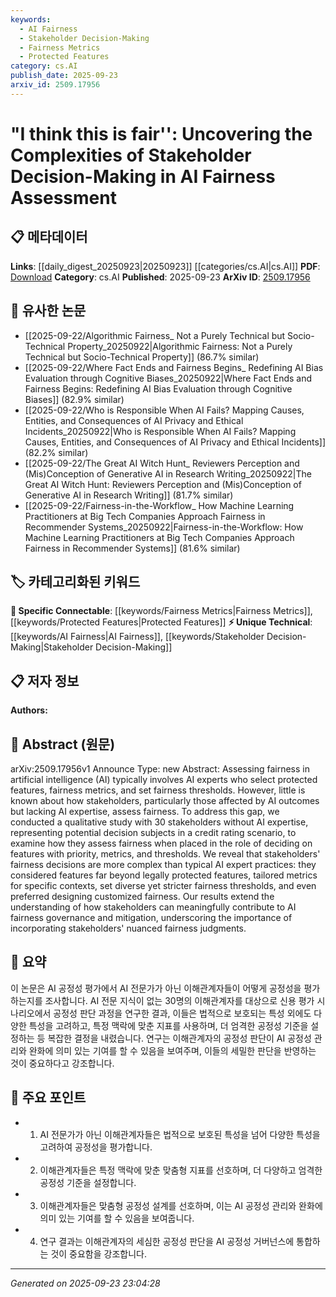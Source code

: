```yaml
---
keywords:
  - AI Fairness
  - Stakeholder Decision-Making
  - Fairness Metrics
  - Protected Features
category: cs.AI
publish_date: 2025-09-23
arxiv_id: 2509.17956
---
```


<!-- KEYWORD_LINKING_METADATA:
{
  "processed_timestamp": "2025-09-23T23:04:28.007391",
  "vocabulary_version": "1.0",
  "selected_keywords": [
    "AI Fairness",
    "Stakeholder Decision-Making",
    "Fairness Metrics",
    "Protected Features"
  ],
  "rejected_keywords": [],
  "similarity_scores": {
    "AI Fairness": 0.79,
    "Stakeholder Decision-Making": 0.77,
    "Fairness Metrics": 0.8,
    "Protected Features": 0.81
  },
  "extraction_method": "AI_prompt_based",
  "budget_applied": true,
  "candidates_json": {
    "candidates": [
      {
        "surface": "AI Fairness Assessment",
        "canonical": "AI Fairness",
        "aliases": [
          "Fairness in AI",
          "AI Fairness Evaluation"
        ],
        "category": "unique_technical",
        "rationale": "AI Fairness is a specialized area that connects to broader discussions on ethical AI and governance.",
        "novelty_score": 0.65,
        "connectivity_score": 0.78,
        "specificity_score": 0.82,
        "link_intent_score": 0.79
      },
      {
        "surface": "Stakeholder Decision-Making",
        "canonical": "Stakeholder Decision-Making",
        "aliases": [
          "Stakeholder Choices",
          "Stakeholder Judgments"
        ],
        "category": "unique_technical",
        "rationale": "Understanding stakeholder decision-making is crucial for linking to governance and ethics in AI.",
        "novelty_score": 0.7,
        "connectivity_score": 0.75,
        "specificity_score": 0.8,
        "link_intent_score": 0.77
      },
      {
        "surface": "Fairness Metrics",
        "canonical": "Fairness Metrics",
        "aliases": [
          "Equity Metrics",
          "Bias Metrics"
        ],
        "category": "specific_connectable",
        "rationale": "Fairness metrics are a key component in evaluating AI systems, linking to technical and ethical discussions.",
        "novelty_score": 0.58,
        "connectivity_score": 0.85,
        "specificity_score": 0.76,
        "link_intent_score": 0.8
      },
      {
        "surface": "Protected Features",
        "canonical": "Protected Features",
        "aliases": [
          "Sensitive Attributes",
          "Protected Attributes"
        ],
        "category": "specific_connectable",
        "rationale": "Protected features are central to discussions on bias and fairness in AI, connecting to legal and ethical frameworks.",
        "novelty_score": 0.6,
        "connectivity_score": 0.82,
        "specificity_score": 0.78,
        "link_intent_score": 0.81
      }
    ],
    "ban_list_suggestions": [
      "AI experts",
      "credit rating scenario"
    ]
  },
  "decisions": [
    {
      "candidate_surface": "AI Fairness Assessment",
      "resolved_canonical": "AI Fairness",
      "decision": "linked",
      "scores": {
        "novelty": 0.65,
        "connectivity": 0.78,
        "specificity": 0.82,
        "link_intent": 0.79
      }
    },
    {
      "candidate_surface": "Stakeholder Decision-Making",
      "resolved_canonical": "Stakeholder Decision-Making",
      "decision": "linked",
      "scores": {
        "novelty": 0.7,
        "connectivity": 0.75,
        "specificity": 0.8,
        "link_intent": 0.77
      }
    },
    {
      "candidate_surface": "Fairness Metrics",
      "resolved_canonical": "Fairness Metrics",
      "decision": "linked",
      "scores": {
        "novelty": 0.58,
        "connectivity": 0.85,
        "specificity": 0.76,
        "link_intent": 0.8
      }
    },
    {
      "candidate_surface": "Protected Features",
      "resolved_canonical": "Protected Features",
      "decision": "linked",
      "scores": {
        "novelty": 0.6,
        "connectivity": 0.82,
        "specificity": 0.78,
        "link_intent": 0.81
      }
    }
  ]
}
-->

# "I think this is fair'': Uncovering the Complexities of Stakeholder Decision-Making in AI Fairness Assessment

## 📋 메타데이터

**Links**: [[daily_digest_20250923|20250923]] [[categories/cs.AI|cs.AI]]
**PDF**: [Download](https://arxiv.org/pdf/2509.17956.pdf)
**Category**: cs.AI
**Published**: 2025-09-23
**ArXiv ID**: [2509.17956](https://arxiv.org/abs/2509.17956)

## 🔗 유사한 논문
- [[2025-09-22/Algorithmic Fairness_ Not a Purely Technical but Socio-Technical Property_20250922|Algorithmic Fairness: Not a Purely Technical but Socio-Technical Property]] (86.7% similar)
- [[2025-09-22/Where Fact Ends and Fairness Begins_ Redefining AI Bias Evaluation through Cognitive Biases_20250922|Where Fact Ends and Fairness Begins: Redefining AI Bias Evaluation through Cognitive Biases]] (82.9% similar)
- [[2025-09-22/Who is Responsible When AI Fails? Mapping Causes, Entities, and Consequences of AI Privacy and Ethical Incidents_20250922|Who is Responsible When AI Fails? Mapping Causes, Entities, and Consequences of AI Privacy and Ethical Incidents]] (82.2% similar)
- [[2025-09-22/The Great AI Witch Hunt_ Reviewers Perception and (Mis)Conception of Generative AI in Research Writing_20250922|The Great AI Witch Hunt: Reviewers Perception and (Mis)Conception of Generative AI in Research Writing]] (81.7% similar)
- [[2025-09-22/Fairness-in-the-Workflow_ How Machine Learning Practitioners at Big Tech Companies Approach Fairness in Recommender Systems_20250922|Fairness-in-the-Workflow: How Machine Learning Practitioners at Big Tech Companies Approach Fairness in Recommender Systems]] (81.6% similar)

## 🏷️ 카테고리화된 키워드
**🔗 Specific Connectable**: [[keywords/Fairness Metrics|Fairness Metrics]], [[keywords/Protected Features|Protected Features]]
**⚡ Unique Technical**: [[keywords/AI Fairness|AI Fairness]], [[keywords/Stakeholder Decision-Making|Stakeholder Decision-Making]]

## 📋 저자 정보

**Authors:** 

## 📄 Abstract (원문)

arXiv:2509.17956v1 Announce Type: new 
Abstract: Assessing fairness in artificial intelligence (AI) typically involves AI experts who select protected features, fairness metrics, and set fairness thresholds. However, little is known about how stakeholders, particularly those affected by AI outcomes but lacking AI expertise, assess fairness. To address this gap, we conducted a qualitative study with 30 stakeholders without AI expertise, representing potential decision subjects in a credit rating scenario, to examine how they assess fairness when placed in the role of deciding on features with priority, metrics, and thresholds. We reveal that stakeholders' fairness decisions are more complex than typical AI expert practices: they considered features far beyond legally protected features, tailored metrics for specific contexts, set diverse yet stricter fairness thresholds, and even preferred designing customized fairness. Our results extend the understanding of how stakeholders can meaningfully contribute to AI fairness governance and mitigation, underscoring the importance of incorporating stakeholders' nuanced fairness judgments.

## 📝 요약

이 논문은 AI 공정성 평가에서 AI 전문가가 아닌 이해관계자들이 어떻게 공정성을 평가하는지를 조사합니다. AI 전문 지식이 없는 30명의 이해관계자를 대상으로 신용 평가 시나리오에서 공정성 판단 과정을 연구한 결과, 이들은 법적으로 보호되는 특성 외에도 다양한 특성을 고려하고, 특정 맥락에 맞춘 지표를 사용하며, 더 엄격한 공정성 기준을 설정하는 등 복잡한 결정을 내렸습니다. 연구는 이해관계자의 공정성 판단이 AI 공정성 관리와 완화에 의미 있는 기여를 할 수 있음을 보여주며, 이들의 세밀한 판단을 반영하는 것이 중요하다고 강조합니다.

## 🎯 주요 포인트

- 1. AI 전문가가 아닌 이해관계자들은 법적으로 보호된 특성을 넘어 다양한 특성을 고려하여 공정성을 평가합니다.
- 2. 이해관계자들은 특정 맥락에 맞춘 맞춤형 지표를 선호하며, 더 다양하고 엄격한 공정성 기준을 설정합니다.
- 3. 이해관계자들은 맞춤형 공정성 설계를 선호하며, 이는 AI 공정성 관리와 완화에 의미 있는 기여를 할 수 있음을 보여줍니다.
- 4. 연구 결과는 이해관계자의 세심한 공정성 판단을 AI 공정성 거버넌스에 통합하는 것이 중요함을 강조합니다.


---

*Generated on 2025-09-23 23:04:28*